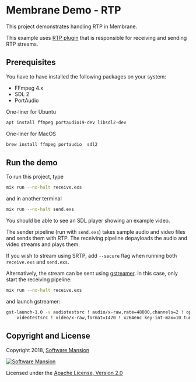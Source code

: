 # Membrane Demo - RTP

This project demonstrates handling RTP in Membrane.

This example uses [RTP plugin](https://github.com/membraneframework/membrane_rtp_plugin) that is responsible for
receiving and sending RTP streams.

## Prerequisites

You have to have installed the following packages on your system:

* FFmpeg 4.x
* SDL 2
* PortAudio

One-liner for Ubuntu
```bash
apt install ffmpeg portaudio19-dev libsdl2-dev
```
One-liner for MacOS
```bash
brew install ffmpeg portaudio  sdl2
```

## Run the demo

To run this project, type

```bash
mix run --no-halt receive.exs
```

and in another terminal

```bash
mix run --no-halt send.exs
```

You should be able to see an SDL player showing an example video.

The sender pipeline (run with `send.exs`) takes sample audio and video files 
and sends them with RTP.
The receiving pipeline depayloads the audio and video streams and plays them.

If you wish to stream using SRTP, add `--secure` flag when running both `receive.exs` and `send.exs`.

Alternatively, the stream can be sent using [gstreamer](https://gstreamer.freedesktop.org/). In this case, only start the receiving pipeline:

```bash
mix run --no-halt receive.exs
```

and launch gstreamer:

```bash
gst-launch-1.0 -v audiotestsrc ! audio/x-raw,rate=48000,channels=2 ! opusenc ! rtpopuspay pt=120 ! udpsink host=127.0.0.1 port=5002\
    videotestsrc ! video/x-raw,format=I420 ! x264enc key-int-max=10 tune=zerolatency ! rtph264pay pt=96 ! udpsink host=127.0.0.1 port=5000
```

## Copyright and License

Copyright 2018, [Software Mansion](https://swmansion.com/?utm_source=git&utm_medium=readme&utm_campaign=membrane)

[![Software Mansion](https://membraneframework.github.io/static/logo/swm_logo_readme.png)](https://swmansion.com/?utm_source=git&utm_medium=readme&utm_campaign=membrane)

Licensed under the [Apache License, Version 2.0](LICENSE)
